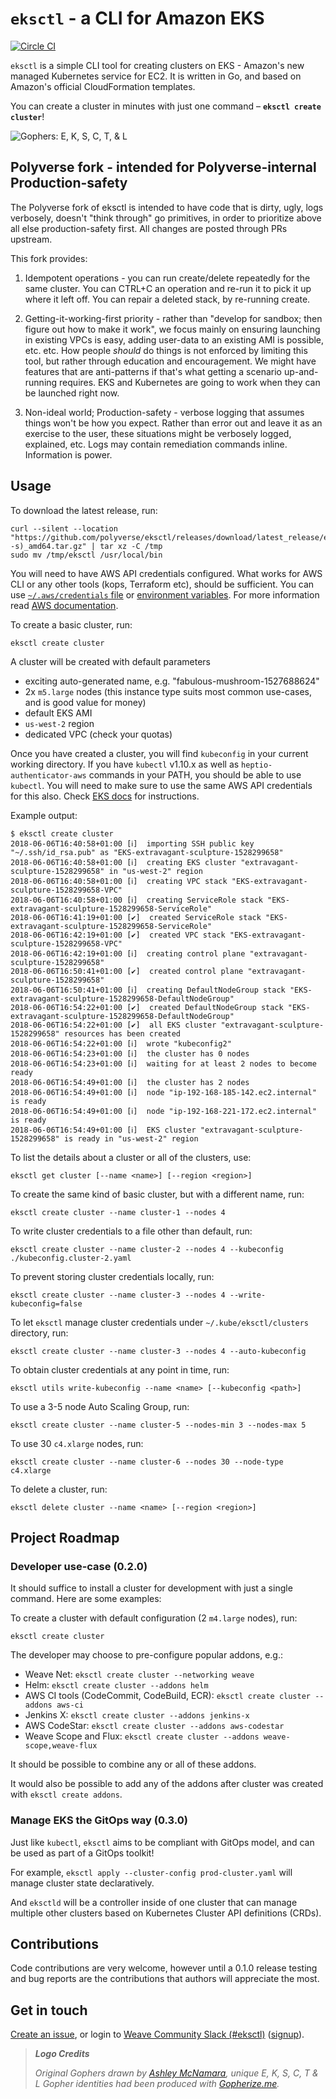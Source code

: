 # `eksctl` - a CLI for Amazon EKS

[![Circle CI](https://circleci.com/gh/polyverse/eksctl/tree/master.svg?style=shield)](https://circleci.com/gh/polyverse/eksctl/tree/master)

`eksctl` is a simple CLI tool for creating clusters on EKS - Amazon's new managed Kubernetes service for EC2. It is written in Go, and based on Amazon's official CloudFormation templates.

You can create a cluster in minutes with just one command – **`eksctl create cluster`**!

![Gophers: E, K, S, C, T, & L](logo/eksctl.png)

## Polyverse fork - intended for Polyverse-internal Production-safety

The Polyverse fork of eksctl is intended to have code that is dirty, ugly, logs verbosely, doesn't "think through" go primitives, in order to prioritize above all else production-safety first. All changes are posted through PRs upstream.

This fork provides:
1. Idempotent operations - you can run create/delete repeatedly for the same cluster. You can CTRL+C an operation and re-run it to pick it up where it left off. You can repair a deleted stack, by re-running create.

2. Getting-it-working-first priority - rather than "develop for sandbox; then figure out how to make it work", we focus mainly on ensuring launching in existing VPCs is easy, adding user-data to an existing AMI is possible, etc. etc. How people *should* do things is not enforced by limiting this tool, but rather through education and encouragement. We might have features that are anti-patterns if that's what getting a scenario up-and-running requires. EKS and Kubernetes are going to work when they can be launched right now.

3. Non-ideal world; Production-safety - verbose logging that assumes things won't be how you expect. Rather than error out and leave it as an exercise to the user, these situations might be verbosely logged, explained, etc. Logs may contain remediation commands inline. Information is power.

## Usage

To download the latest release, run:

```
curl --silent --location "https://github.com/polyverse/eksctl/releases/download/latest_release/eksctl_$(uname -s)_amd64.tar.gz" | tar xz -C /tmp
sudo mv /tmp/eksctl /usr/local/bin
```

You will need to have AWS API credentials configured. What works for AWS CLI or any other tools (kops, Terraform etc), should be sufficient. You can use [`~/.aws/credentials` file][awsconfig]
or [environment variables][awsenv]. For more information read [AWS documentation](https://docs.aws.amazon.com/cli/latest/userguide/cli-environment.html).

[awsenv]: https://docs.aws.amazon.com/cli/latest/userguide/cli-environment.html
[awsconfig]: https://docs.aws.amazon.com/cli/latest/userguide/cli-config-files.html

To create a basic cluster, run:

```
eksctl create cluster
```

A cluster will be created with default parameters
- exciting auto-generated name, e.g. "fabulous-mushroom-1527688624"
- 2x `m5.large` nodes (this instance type suits most common use-cases, and is good value for money)
- default EKS AMI
- `us-west-2` region
- dedicated VPC (check your quotas)

Once you have created a cluster, you will find `kubeconfig` in your current working directory. If you have `kubectl` v1.10.x as well as `heptio-authenticator-aws` commands in your PATH, you should be
able to use `kubectl`. You will need to make sure to use the same AWS API credentials for this also. Check [EKS docs][ekskubectl] for instructions.

[ekskubectl]: https://docs.aws.amazon.com/eks/latest/userguide/configure-kubectl.html

Example output:
```
$ eksctl create cluster
2018-06-06T16:40:58+01:00 [ℹ]  importing SSH public key "~/.ssh/id_rsa.pub" as "EKS-extravagant-sculpture-1528299658"
2018-06-06T16:40:58+01:00 [ℹ]  creating EKS cluster "extravagant-sculpture-1528299658" in "us-west-2" region
2018-06-06T16:40:58+01:00 [ℹ]  creating VPC stack "EKS-extravagant-sculpture-1528299658-VPC"
2018-06-06T16:40:58+01:00 [ℹ]  creating ServiceRole stack "EKS-extravagant-sculpture-1528299658-ServiceRole"
2018-06-06T16:41:19+01:00 [✔]  created ServiceRole stack "EKS-extravagant-sculpture-1528299658-ServiceRole"
2018-06-06T16:42:19+01:00 [✔]  created VPC stack "EKS-extravagant-sculpture-1528299658-VPC"
2018-06-06T16:42:19+01:00 [ℹ]  creating control plane "extravagant-sculpture-1528299658"
2018-06-06T16:50:41+01:00 [✔]  created control plane "extravagant-sculpture-1528299658"
2018-06-06T16:50:41+01:00 [ℹ]  creating DefaultNodeGroup stack "EKS-extravagant-sculpture-1528299658-DefaultNodeGroup"
2018-06-06T16:54:22+01:00 [✔]  created DefaultNodeGroup stack "EKS-extravagant-sculpture-1528299658-DefaultNodeGroup"
2018-06-06T16:54:22+01:00 [✔]  all EKS cluster "extravagant-sculpture-1528299658" resources has been created
2018-06-06T16:54:22+01:00 [ℹ]  wrote "kubeconfig2"
2018-06-06T16:54:23+01:00 [ℹ]  the cluster has 0 nodes
2018-06-06T16:54:23+01:00 [ℹ]  waiting for at least 2 nodes to become ready
2018-06-06T16:54:49+01:00 [ℹ]  the cluster has 2 nodes
2018-06-06T16:54:49+01:00 [ℹ]  node "ip-192-168-185-142.ec2.internal" is ready
2018-06-06T16:54:49+01:00 [ℹ]  node "ip-192-168-221-172.ec2.internal" is ready
2018-06-06T16:54:49+01:00 [ℹ]  EKS cluster "extravagant-sculpture-1528299658" is ready in "us-west-2" region
```

To list the details about a cluster or all of the clusters, use:

```
eksctl get cluster [--name <name>] [--region <region>]
```

To create the same kind of basic cluster, but with a different name, run:

```
eksctl create cluster --name cluster-1 --nodes 4
```

To write cluster credentials to a file other than default, run:

```
eksctl create cluster --name cluster-2 --nodes 4 --kubeconfig ./kubeconfig.cluster-2.yaml
```

To prevent storing cluster credentials locally, run:

```
eksctl create cluster --name cluster-3 --nodes 4 --write-kubeconfig=false
```

To let `eksctl` manage cluster credentials under `~/.kube/eksctl/clusters` directory, run:

```
eksctl create cluster --name cluster-3 --nodes 4 --auto-kubeconfig
```

To obtain cluster credentials at any point in time, run:

```
eksctl utils write-kubeconfig --name <name> [--kubeconfig <path>]
```

To use a 3-5 node Auto Scaling Group, run:

```
eksctl create cluster --name cluster-5 --nodes-min 3 --nodes-max 5
```

To use 30 `c4.xlarge` nodes, run:

```
eksctl create cluster --name cluster-6 --nodes 30 --node-type c4.xlarge
```

To delete a cluster, run:

```
eksctl delete cluster --name <name> [--region <region>]
```

<!-- TODO for 0.3.0
To use more advanced configuration options, [Cluster API](https://github.com/kubernetes-sigs/cluster-api):

```
eksctl apply --cluster-config advanced-cluster.yaml
```
-->

## Project Roadmap

### Developer use-case (0.2.0)

It should suffice to install a cluster for development with just a single command. Here are some examples:

To create a cluster with default configuration (2 `m4.large` nodes), run:

```
eksctl create cluster
```

The developer may choose to pre-configure popular addons, e.g.:

- Weave Net: `eksctl create cluster --networking weave`
- Helm: `eksctl create cluster --addons helm`
- AWS CI tools (CodeCommit, CodeBuild, ECR): `eksctl create cluster --addons aws-ci`
- Jenkins X: `eksctl create cluster --addons jenkins-x`
- AWS CodeStar: `eksctl create cluster --addons aws-codestar`
- Weave Scope and Flux: `eksctl create cluster --addons weave-scope,weave-flux`


It should be possible to combine any or all of these addons.

It would also be possible to add any of the addons after cluster was created with `eksctl create addons`.

### Manage EKS the GitOps way (0.3.0)

Just like `kubectl`, `eksctl` aims to be compliant with GitOps model, and can be used as part of a GitOps toolkit!

For example, `eksctl apply --cluster-config prod-cluster.yaml` will manage cluster state declaratively.

And `eksctld` will be a controller inside of one cluster that can manage multiple other clusters based on Kubernetes Cluster API definitions (CRDs).

## Contributions

Code contributions are very welcome, however until a 0.1.0 release testing and bug reports are the contributions that authors will appreciate the most.

## Get in touch

[Create an issue](https://github.com/weaveworks/eksctl/issues/new), or login to [Weave Community Slack (#eksctl)](https://weave-community.slack.com/messages/CAYBZBWGL/) ([signup](https://slack.weave.works/)).

> ***Logo Credits***
>
> *Original Gophers drawn by [Ashley McNamara](https://twitter.com/ashleymcnamara), unique E, K, S, C, T & L Gopher identities had been produced with [Gopherize.me](https://gopherize.me/).*
